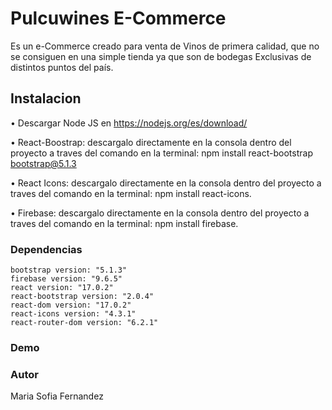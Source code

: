 # Pulcuwines E-Commerce

Es un e-Commerce creado para venta de Vinos de primera calidad, que no se consiguen en una simple tienda ya que son de bodegas Exclusivas de distintos puntos del país.
## Instalacion
• Descargar  Node JS  en https://nodejs.org/es/download/ 

• React-Boostrap: descargalo directamente en la consola dentro del proyecto a traves del comando en la terminal: npm install react-bootstrap bootstrap@5.1.3

• React Icons: descargalo directamente en la consola dentro del proyecto a traves del comando en la terminal: npm install react-icons.

• Firebase: descargalo directamente en la consola dentro del proyecto a traves del comando en la terminal: npm install firebase.

### Dependencias

    bootstrap version: "5.1.3"
    firebase version: "9.6.5"
    react version: "17.0.2"
    react-bootstrap version: "2.0.4"
    react-dom version: "17.0.2"
    react-icons version: "4.3.1"
    react-router-dom version: "6.2.1"
### Demo



### Autor

Maria Sofia Fernandez